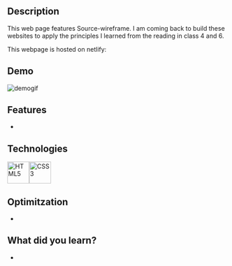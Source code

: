 ## Description
This web page features Source-wireframe. 
I am coming back to build these websites to apply the principles I learned from the reading in class 4 and 6.

This webpage is hosted on netlify: 

## Demo
![demogif](sourcedemo.gif)

## Features
* 

## Technologies
<img src="https://profilinator.rishav.dev/skills-assets/html5-original-wordmark.svg" alt="HTML5" height="50" /><img src="https://profilinator.rishav.dev/skills-assets/css3-original-wordmark.svg" alt="CSS3" height="50" />

## Optimitzation
* 

## What did you learn?
* 
